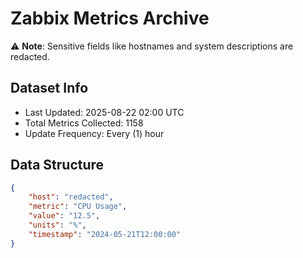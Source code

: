 # Zabbix Metrics Archive

⚠️ **Note**: Sensitive fields like hostnames and system descriptions are redacted.

## Dataset Info
- Last Updated: 2025-08-22 02:00 UTC
- Total Metrics Collected: 1158
- Update Frequency: Every (1) hour

## Data Structure
```json
{
    "host": "redacted",
    "metric": "CPU Usage",
    "value": "12.5",
    "units": "%",
    "timestamp": "2024-05-21T12:00:00"
}
```
